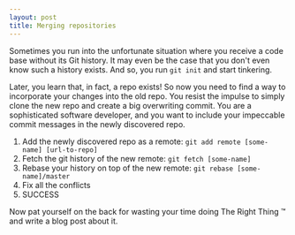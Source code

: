 ```yaml
---
layout: post
title: Merging repositories
---
```

Sometimes you run into the unfortunate situation where you receive a code base without its Git history. It may even be the case that you don't even know such a history exists. And so, you run `git init` and start tinkering.

Later, you learn that, in fact, a repo exists! So now you need to find a way to incorporate your changes into the old repo. You resist the impulse to simply clone the new repo and create a big overwriting commit. You are a sophisticated software developer, and you want to include your impeccable commit messages in the newly discovered repo.

1. Add the newly discovered repo as a remote: `git add remote [some-name] [url-to-repo]`
2. Fetch the git history of the new remote: `git fetch [some-name]`
3. Rebase your history on top of the new remote: `git rebase [some-name]/master`
4. Fix all the conflicts
5. SUCCESS

Now pat yourself on the back for wasting your time doing The Right Thing ™ and write a blog post about it.
